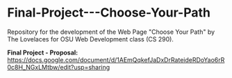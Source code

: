# Final-Project---Choose-Your-Path
Repository for the development of the Web Page "Choose Your Path" 
by The Lovelaces for OSU Web Development class (CS 290).

**Final Project - Proposal:**
https://docs.google.com/document/d/1AEmQqkefJaDxDrRateideRDoYao6rR0c8H_NGxLMtbw/edit?usp=sharing



